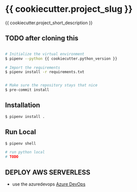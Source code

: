 # {{ cookiecutter.project_slug }}

{{ cookiecutter.project_short_description }}

## TODO after cloning this

```bash

# Initialize the virtual environment
$ pipenv --python {{ cookiecutter.python_version }}

# Import the requirements
$ pipenv install -r requirements.txt


# Make sure the repository stays that nice
$ pre-commit install

```

## Installation

```bash
$ pipenv install .
```

## Run Local

```bash
$ pipenv shell

# run python local
# TODO
```

## DEPLOY AWS SERVERLESS

- use the azuredevops [Azure DevOps](pipeline/azure_pipeline.yml)
